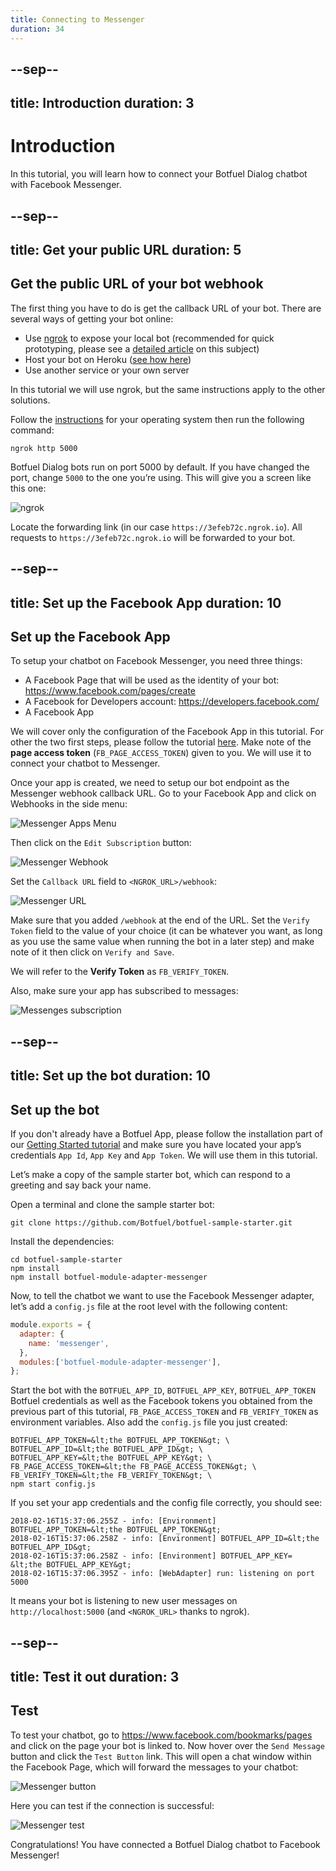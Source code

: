 ```yaml
---
title: Connecting to Messenger
duration: 34
---
```


--sep--
---
title: Introduction
duration: 3
---

# Introduction

In this tutorial, you will learn how to connect your Botfuel Dialog chatbot with Facebook Messenger.


--sep--
---
title: Get your public URL
duration: 5
---

## Get the public URL of your bot webhook

The first thing you have to do is get the callback URL of your bot. There are several ways of getting your bot online:

* Use [ngrok](http://ngrok.com/download) to expose your local bot (recommended for quick prototyping, please see a [detailed article](https://medium.com/botfuel/how-to-expose-a-local-development-server-to-the-internet-c31532d741cc) on this subject)
* Host your bot on Heroku ([see how here](./deploying-to-heroku))
* Use another service or your own server

In this tutorial we will use ngrok, but the same instructions apply to the other solutions.

Follow the [instructions](http://ngrok.com/download) for your operating system then run the following command:

```shell
ngrok http 5000
```

Botfuel Dialog bots run on port 5000 by default. If you have changed the port, change `5000` to the one you’re using.
This will give you a screen like this one:

<img src="https://github.com/Botfuel/tutorials/raw/master/connect-messenger/images/images/ngrok.png" alt="ngrok"/>

Locate the forwarding link (in our case `https://3efeb72c.ngrok.io`). All requests to `https://3efeb72c.ngrok.io` will be forwarded to your bot.

--sep--
---
title: Set up the Facebook App
duration: 10
---

## Set up the Facebook App

To setup your chatbot on Facebook Messenger, you need three things:

* A Facebook Page that will be used as the identity of your bot: https://www.facebook.com/pages/create
* A Facebook for Developers account: https://developers.facebook.com/
* A Facebook App

We will cover only the configuration of the Facebook App in this tutorial.
For other the two first steps, please follow the tutorial [here](https://developers.facebook.com/docs/messenger-platform/getting-started/app-setup).
Make note of the **page access token** (`FB_PAGE_ACCESS_TOKEN`) given to you. We will use it to connect your chatbot to Messenger.

Once your app is created, we need to setup our bot endpoint as the Messenger webhook callback URL.
Go to your Facebook App and click on Webhooks in the side menu:

<img src="https://github.com/Botfuel/tutorials/raw/master/connect-messenger/images/messenger-menu.png" alt="Messenger Apps Menu"/>

Then click on the `Edit Subscription` button:

<img src="https://github.com/Botfuel/tutorials/raw/master/connect-messenger/images/messenger-webhook.png" alt="Messenger Webhook"/>

Set the `Callback URL` field to `<NGROK_URL>/webhook`:

<img src="https://github.com/Botfuel/tutorials/raw/master/connect-messenger/images/messenger-url.png" alt="Messenger URL"/>

Make sure that you added `/webhook` at the end of the URL.
Set the `Verify Token` field to the value of your choice (it can be whatever you want, as long as you use the same value when running the bot in a later step) and make note of it then click on `Verify and Save`.

We will refer to the **Verify Token** as `FB_VERIFY_TOKEN`.

Also, make sure your app has subscribed to messages:

<img src="https://github.com/Botfuel/tutorials/raw/master/connect-messenger/images/messenger-messages.png" alt="Messenges subscription"/>

--sep--
---
title: Set up the bot
duration: 10
---

## Set up the bot

If you don't already have a Botfuel App, please follow the installation part of our [Getting Started tutorial](./getting-started#installation) and make sure you have located your app’s credentials `App Id`, `App Key` and `App Token`. We will use them in this tutorial.

Let’s make a copy of the sample starter bot, which can respond to a greeting and say back your name.

Open a terminal and clone the sample starter bot:

```shell
git clone https://github.com/Botfuel/botfuel-sample-starter.git
```

Install the dependencies:

```shell
cd botfuel-sample-starter
npm install
npm install botfuel-module-adapter-messenger
```

Now, to tell the chatbot we want to use the Facebook Messenger adapter, let’s add a `config.js` file at the root level with the following content:

```javascript
module.exports = {
  adapter: {
    name: 'messenger',
  },
  modules:['botfuel-module-adapter-messenger'],
};
```

Start the bot with the `BOTFUEL_APP_ID`, `BOTFUEL_APP_KEY`, `BOTFUEL_APP_TOKEN` Botfuel credentials as well as the Facebook tokens you obtained from the previous part of this tutorial, `FB_PAGE_ACCESS_TOKEN` and `FB_VERIFY_TOKEN` as environment variables. Also add the `config.js` file you just created:

```shell
BOTFUEL_APP_TOKEN=&lt;the BOTFUEL_APP_TOKEN&gt; \
BOTFUEL_APP_ID=&lt;the BOTFUEL_APP_ID&gt; \
BOTFUEL_APP_KEY=&lt;the BOTFUEL_APP_KEY&gt; \
FB_PAGE_ACCESS_TOKEN=&lt;the FB_PAGE_ACCESS_TOKEN&gt; \
FB_VERIFY_TOKEN=&lt;the FB_VERIFY_TOKEN&gt; \
npm start config.js
```

If you set your app credentials and the config file correctly, you should see:

```shell
2018-02-16T15:37:06.255Z - info: [Environment] BOTFUEL_APP_TOKEN=&lt;the BOTFUEL_APP_TOKEN&gt;
2018-02-16T15:37:06.258Z - info: [Environment] BOTFUEL_APP_ID=&lt;the BOTFUEL_APP_ID&gt;
2018-02-16T15:37:06.258Z - info: [Environment] BOTFUEL_APP_KEY= &lt;the BOTFUEL_APP_KEY&gt;
2018-02-16T15:37:06.395Z - info: [WebAdapter] run: listening on port 5000
```

It means your bot is listening to new user messages on `http://localhost:5000` (and `<NGROK_URL>` thanks to ngrok).


--sep--
---
title: Test it out
duration: 3
---

## Test

To test your chatbot, go to https://www.facebook.com/bookmarks/pages and click on the page your bot is linked to.
Now hover over the `Send Message` button and click the `Test Button` link. This will open a chat window within the Facebook Page, which will forward the messages to your chatbot:

<img src="https://github.com/Botfuel/tutorials/raw/master/connect-messenger/images/messenger-button.png" alt="Messenger button"/>

Here you can test if the connection is successful:

<img src="https://github.com/Botfuel/tutorials/raw/master/connect-messenger/images/messenger-test.png" alt="Messenger test"/>

Congratulations! You have connected a Botfuel Dialog chatbot to Facebook Messenger!